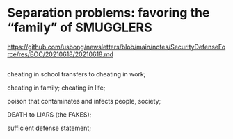 # Separation problems: favoring the “family” of SMUGGLERS

https://github.com/usbong/newsletters/blob/main/notes/SecurityDefenseForce/res/BOC/20210618/20210618.md

## 

cheating in school transfers to cheating in work;

cheating in family; cheating in life;

poison that contaminates and infects people, society;

DEATH to LIARS (the FAKES);

sufficient defense statement;
